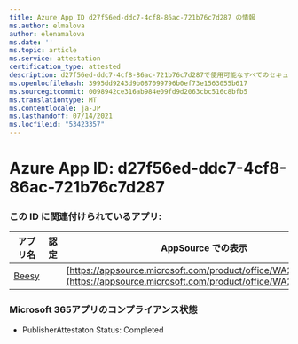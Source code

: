 ```yaml
---
title: Azure App ID d27f56ed-ddc7-4cf8-86ac-721b76c7d287 の情報
ms.author: elmalova
author: elenamalova
ms.date: ''
ms.topic: article
ms.service: attestation
certification_type: attested
description: d27f56ed-ddc7-4cf8-86ac-721b76c7d287で使用可能なすべてのセキュリティおよびコンプライアンス情報。
ms.openlocfilehash: 3995dd9243d9b087099796b0ef73e1563055b617
ms.sourcegitcommit: 0098942ce316ab984e09fd9d2063cbc516c8bfb5
ms.translationtype: MT
ms.contentlocale: ja-JP
ms.lasthandoff: 07/14/2021
ms.locfileid: "53423357"
---
```

# <a name="azure-app-id-d27f56ed-ddc7-4cf8-86ac-721b76c7d287"></a>Azure App ID: d27f56ed-ddc7-4cf8-86ac-721b76c7d287


### <a name="apps-associated-with-this-id"></a>この ID に関連付けられているアプリ:
| **アプリ名** | **認定** | **AppSource での表示** |
|-|-|-|
| [Beesy](https://docs.microsoft.com/en-us/microsoft-365-app-certification/forward/WA200001248) |  | [https://appsource.microsoft.com/product/office/WA200001248](https://appsource.microsoft.com/product/office/WA200001248) |

### <a name="microsoft-365-app-compliance-status"></a>Microsoft 365アプリのコンプライアンス状態
- PublisherAttestaton Status: Completed
